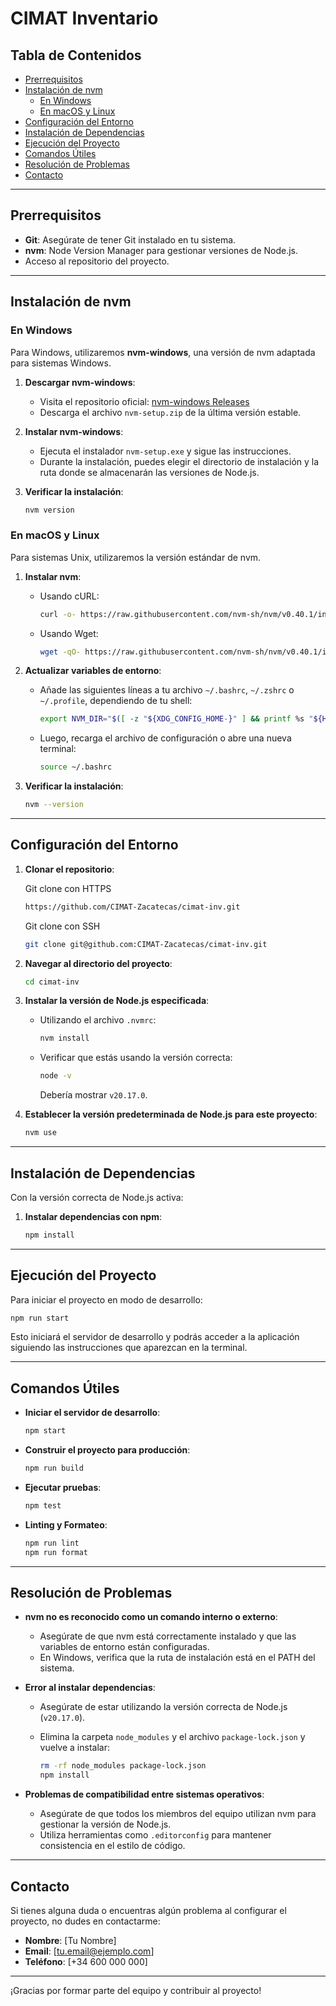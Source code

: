 # CIMAT Inventario

## Tabla de Contenidos

- [Prerrequisitos](#prerrequisitos)
- [Instalación de nvm](#instalación-de-nvm)
  - [En Windows](#en-windows)
  - [En macOS y Linux](#en-macos-y-linux)
- [Configuración del Entorno](#configuración-del-entorno)
- [Instalación de Dependencias](#instalación-de-dependencias)
- [Ejecución del Proyecto](#ejecución-del-proyecto)
- [Comandos Útiles](#comandos-útiles)
- [Resolución de Problemas](#resolución-de-problemas)
- [Contacto](#contacto)

---

## Prerrequisitos

- **Git**: Asegúrate de tener Git instalado en tu sistema.
- **nvm**: Node Version Manager para gestionar versiones de Node.js.
- Acceso al repositorio del proyecto.

---

## Instalación de nvm

### En Windows

Para Windows, utilizaremos **nvm-windows**, una versión de nvm adaptada para sistemas Windows.

1. **Descargar nvm-windows**:

   - Visita el repositorio oficial: [nvm-windows Releases](https://github.com/coreybutler/nvm-windows/releases)
   - Descarga el archivo `nvm-setup.zip` de la última versión estable.

2. **Instalar nvm-windows**:

   - Ejecuta el instalador `nvm-setup.exe` y sigue las instrucciones.
   - Durante la instalación, puedes elegir el directorio de instalación y la ruta donde se almacenarán las versiones de Node.js.

3. **Verificar la instalación**:

   ```bash
   nvm version
   ```

### En macOS y Linux

Para sistemas Unix, utilizaremos la versión estándar de nvm.

1. **Instalar nvm**:

   - Usando cURL:

     ```bash
     curl -o- https://raw.githubusercontent.com/nvm-sh/nvm/v0.40.1/install.sh | bash
     ```

   - Usando Wget:

     ```bash
     wget -qO- https://raw.githubusercontent.com/nvm-sh/nvm/v0.40.1/install.sh | bash
     ```

2. **Actualizar variables de entorno**:

   - Añade las siguientes líneas a tu archivo `~/.bashrc`, `~/.zshrc` o `~/.profile`, dependiendo de tu shell:

     ```bash
     export NVM_DIR="$([ -z "${XDG_CONFIG_HOME-}" ] && printf %s "${HOME}/.nvm" || printf %s "${XDG_CONFIG_HOME}/nvm")" [ -s "$NVM_DIR/nvm.sh" ] && \. "$NVM_DIR/nvm.sh" # This loads nvm
     ```

   - Luego, recarga el archivo de configuración o abre una nueva terminal:

     ```bash
     source ~/.bashrc
     ```

3. **Verificar la instalación**:

   ```bash
   nvm --version
   ```

---

## Configuración del Entorno

1. **Clonar el repositorio**:

   Git clone con HTTPS

   ```bash
   https://github.com/CIMAT-Zacatecas/cimat-inv.git
   ```

   Git clone con SSH

   ```bash
   git clone git@github.com:CIMAT-Zacatecas/cimat-inv.git
   ```

2. **Navegar al directorio del proyecto**:

   ```bash
   cd cimat-inv
   ```

3. **Instalar la versión de Node.js especificada**:

   - Utilizando el archivo `.nvmrc`:

     ```bash
     nvm install
     ```

   - Verificar que estás usando la versión correcta:

     ```bash
     node -v
     ```

     Debería mostrar `v20.17.0`.

4. **Establecer la versión predeterminada de Node.js para este proyecto**:

   ```bash
   nvm use
   ```

---

## Instalación de Dependencias

Con la versión correcta de Node.js activa:

1. **Instalar dependencias con npm**:

   ```bash
   npm install
   ```

---

## Ejecución del Proyecto

Para iniciar el proyecto en modo de desarrollo:

```bash
npm run start
```

Esto iniciará el servidor de desarrollo y podrás acceder a la aplicación siguiendo las instrucciones que aparezcan en la terminal.

---

## Comandos Útiles

- **Iniciar el servidor de desarrollo**:

  ```bash
  npm start
  ```

- **Construir el proyecto para producción**:

  ```bash
  npm run build
  ```

- **Ejecutar pruebas**:

  ```bash
  npm test
  ```

- **Linting y Formateo**:

  ```bash
  npm run lint
  npm run format
  ```

---

## Resolución de Problemas

- **nvm no es reconocido como un comando interno o externo**:

  - Asegúrate de que nvm está correctamente instalado y que las variables de entorno están configuradas.
  - En Windows, verifica que la ruta de instalación está en el PATH del sistema.

- **Error al instalar dependencias**:

  - Asegúrate de estar utilizando la versión correcta de Node.js (`v20.17.0`).
  - Elimina la carpeta `node_modules` y el archivo `package-lock.json` y vuelve a instalar:

    ```bash
    rm -rf node_modules package-lock.json
    npm install
    ```

- **Problemas de compatibilidad entre sistemas operativos**:

  - Asegúrate de que todos los miembros del equipo utilizan nvm para gestionar la versión de Node.js.
  - Utiliza herramientas como `.editorconfig` para mantener consistencia en el estilo de código.

---

## Contacto

Si tienes alguna duda o encuentras algún problema al configurar el proyecto, no dudes en contactarme:

- **Nombre**: [Tu Nombre]
- **Email**: [tu.email@ejemplo.com]
- **Teléfono**: [+34 600 000 000]

---

¡Gracias por formar parte del equipo y contribuir al proyecto!
